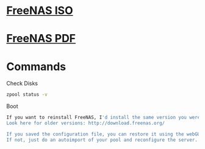 # <a href="http://www.freenas.org/download-freenas-release.html" target="_blank">FreeNAS ISO</a>
# <a href="http://freenas.2trux.com/FreeNAS.pdf" target="_blank">FreeNAS PDF</a>

# Commands
Check Disks
```sh
zpool status -v
```
Boot
```sh
If you want to reinstall FreeNAS, I'd install the same version you were running before on a new flash drive.
Look here for older versions: http://download.freenas.org/

If you saved the configuration file, you can restore it using the webGUI after you do the fresh install.
If not, just do an autoimport of your pool and reconfigure the server. 
```
